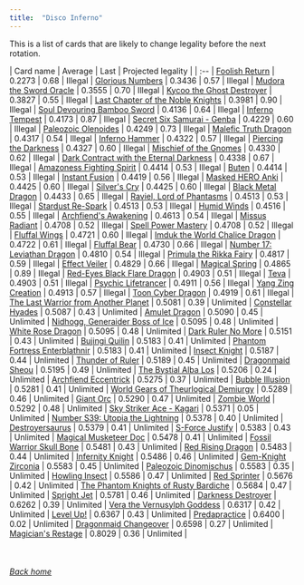 ```yaml
---
title:  "Disco Inferno"
---
```


This is a list of cards that are likely to change legality before the next rotation.

| Card name | Average | Last | Projected legality |
| :-- |
[Foolish Return](https://db.ygoprodeck.com/card/?search=Foolish%20Return) | 0.2273 | 0.68 | Illegal |
[Glorious Numbers](https://db.ygoprodeck.com/card/?search=Glorious%20Numbers) | 0.3436 | 0.57 | Illegal |
[Mudora the Sword Oracle](https://db.ygoprodeck.com/card/?search=Mudora%20the%20Sword%20Oracle) | 0.3555 | 0.70 | Illegal |
[Kycoo the Ghost Destroyer](https://db.ygoprodeck.com/card/?search=Kycoo%20the%20Ghost%20Destroyer) | 0.3827 | 0.55 | Illegal |
[Last Chapter of the Noble Knights](https://db.ygoprodeck.com/card/?search=Last%20Chapter%20of%20the%20Noble%20Knights) | 0.3981 | 0.90 | Illegal |
[Soul Devouring Bamboo Sword](https://db.ygoprodeck.com/card/?search=Soul%20Devouring%20Bamboo%20Sword) | 0.4136 | 0.64 | Illegal |
[Inferno Tempest](https://db.ygoprodeck.com/card/?search=Inferno%20Tempest) | 0.4173 | 0.87 | Illegal |
[Secret Six Samurai - Genba](https://db.ygoprodeck.com/card/?search=Secret%20Six%20Samurai%20-%20Genba) | 0.4229 | 0.60 | Illegal |
[Paleozoic Olenoides](https://db.ygoprodeck.com/card/?search=Paleozoic%20Olenoides) | 0.4249 | 0.73 | Illegal |
[Malefic Truth Dragon](https://db.ygoprodeck.com/card/?search=Malefic%20Truth%20Dragon) | 0.4317 | 0.54 | Illegal |
[Inferno Hammer](https://db.ygoprodeck.com/card/?search=Inferno%20Hammer) | 0.4322 | 0.57 | Illegal |
[Piercing the Darkness](https://db.ygoprodeck.com/card/?search=Piercing%20the%20Darkness) | 0.4327 | 0.60 | Illegal |
[Mischief of the Gnomes](https://db.ygoprodeck.com/card/?search=Mischief%20of%20the%20Gnomes) | 0.4330 | 0.62 | Illegal |
[Dark Contract with the Eternal Darkness](https://db.ygoprodeck.com/card/?search=Dark%20Contract%20with%20the%20Eternal%20Darkness) | 0.4338 | 0.67 | Illegal |
[Amazoness Fighting Spirit](https://db.ygoprodeck.com/card/?search=Amazoness%20Fighting%20Spirit) | 0.4414 | 0.53 | Illegal |
[Buten](https://db.ygoprodeck.com/card/?search=Buten) | 0.4414 | 0.53 | Illegal |
[Instant Fusion](https://db.ygoprodeck.com/card/?search=Instant%20Fusion) | 0.4419 | 0.56 | Illegal |
[Masked HERO Anki](https://db.ygoprodeck.com/card/?search=Masked%20HERO%20Anki) | 0.4425 | 0.60 | Illegal |
[Silver's Cry](https://db.ygoprodeck.com/card/?search=Silver's%20Cry) | 0.4425 | 0.60 | Illegal |
[Black Metal Dragon](https://db.ygoprodeck.com/card/?search=Black%20Metal%20Dragon) | 0.4433 | 0.65 | Illegal |
[Raviel, Lord of Phantasms](https://db.ygoprodeck.com/card/?search=Raviel,%20Lord%20of%20Phantasms) | 0.4513 | 0.53 | Illegal |
[Stardust Re-Spark](https://db.ygoprodeck.com/card/?search=Stardust%20Re-Spark) | 0.4513 | 0.53 | Illegal |
[Humid Winds](https://db.ygoprodeck.com/card/?search=Humid%20Winds) | 0.4516 | 0.55 | Illegal |
[Archfiend's Awakening](https://db.ygoprodeck.com/card/?search=Archfiend's%20Awakening) | 0.4613 | 0.54 | Illegal |
[Missus Radiant](https://db.ygoprodeck.com/card/?search=Missus%20Radiant) | 0.4708 | 0.52 | Illegal |
[Spell Power Mastery](https://db.ygoprodeck.com/card/?search=Spell%20Power%20Mastery) | 0.4708 | 0.52 | Illegal |
[Fluffal Wings](https://db.ygoprodeck.com/card/?search=Fluffal%20Wings) | 0.4721 | 0.60 | Illegal |
[Imduk the World Chalice Dragon](https://db.ygoprodeck.com/card/?search=Imduk%20the%20World%20Chalice%20Dragon) | 0.4722 | 0.61 | Illegal |
[Fluffal Bear](https://db.ygoprodeck.com/card/?search=Fluffal%20Bear) | 0.4730 | 0.66 | Illegal |
[Number 17: Leviathan Dragon](https://db.ygoprodeck.com/card/?search=Number%2017:%20Leviathan%20Dragon) | 0.4810 | 0.54 | Illegal |
[Primula the Rikka Fairy](https://db.ygoprodeck.com/card/?search=Primula%20the%20Rikka%20Fairy) | 0.4817 | 0.59 | Illegal |
[Effect Veiler](https://db.ygoprodeck.com/card/?search=Effect%20Veiler) | 0.4829 | 0.66 | Illegal |
[Magical Spring](https://db.ygoprodeck.com/card/?search=Magical%20Spring) | 0.4865 | 0.89 | Illegal |
[Red-Eyes Black Flare Dragon](https://db.ygoprodeck.com/card/?search=Red-Eyes%20Black%20Flare%20Dragon) | 0.4903 | 0.51 | Illegal |
[Teva](https://db.ygoprodeck.com/card/?search=Teva) | 0.4903 | 0.51 | Illegal |
[Psychic Lifetrancer](https://db.ygoprodeck.com/card/?search=Psychic%20Lifetrancer) | 0.4911 | 0.56 | Illegal |
[Yang Zing Creation](https://db.ygoprodeck.com/card/?search=Yang%20Zing%20Creation) | 0.4913 | 0.57 | Illegal |
[Toon Cyber Dragon](https://db.ygoprodeck.com/card/?search=Toon%20Cyber%20Dragon) | 0.4919 | 0.61 | Illegal |
[The Last Warrior from Another Planet](https://db.ygoprodeck.com/card/?search=The%20Last%20Warrior%20from%20Another%20Planet) | 0.5081 | 0.39 | Unlimited |
[Constellar Hyades](https://db.ygoprodeck.com/card/?search=Constellar%20Hyades) | 0.5087 | 0.43 | Unlimited |
[Amulet Dragon](https://db.ygoprodeck.com/card/?search=Amulet%20Dragon) | 0.5090 | 0.45 | Unlimited |
[Nidhogg, Generaider Boss of Ice](https://db.ygoprodeck.com/card/?search=Nidhogg,%20Generaider%20Boss%20of%20Ice) | 0.5095 | 0.48 | Unlimited |
[White Rose Dragon](https://db.ygoprodeck.com/card/?search=White%20Rose%20Dragon) | 0.5095 | 0.48 | Unlimited |
[Dark Ruler No More](https://db.ygoprodeck.com/card/?search=Dark%20Ruler%20No%20More) | 0.5151 | 0.43 | Unlimited |
[Bujingi Quilin](https://db.ygoprodeck.com/card/?search=Bujingi%20Quilin) | 0.5183 | 0.41 | Unlimited |
[Phantom Fortress Enterblathnir](https://db.ygoprodeck.com/card/?search=Phantom%20Fortress%20Enterblathnir) | 0.5183 | 0.41 | Unlimited |
[Insect Knight](https://db.ygoprodeck.com/card/?search=Insect%20Knight) | 0.5187 | 0.44 | Unlimited |
[Thunder of Ruler](https://db.ygoprodeck.com/card/?search=Thunder%20of%20Ruler) | 0.5189 | 0.45 | Unlimited |
[Dragonmaid Sheou](https://db.ygoprodeck.com/card/?search=Dragonmaid%20Sheou) | 0.5195 | 0.49 | Unlimited |
[The Bystial Alba Los](https://db.ygoprodeck.com/card/?search=The%20Bystial%20Alba%20Los) | 0.5206 | 0.24 | Unlimited |
[Archfiend Eccentrick](https://db.ygoprodeck.com/card/?search=Archfiend%20Eccentrick) | 0.5275 | 0.37 | Unlimited |
[Bubble Illusion](https://db.ygoprodeck.com/card/?search=Bubble%20Illusion) | 0.5281 | 0.41 | Unlimited |
[World Gears of Theurlogical Demiurgy](https://db.ygoprodeck.com/card/?search=World%20Gears%20of%20Theurlogical%20Demiurgy) | 0.5289 | 0.46 | Unlimited |
[Giant Orc](https://db.ygoprodeck.com/card/?search=Giant%20Orc) | 0.5290 | 0.47 | Unlimited |
[Zombie World](https://db.ygoprodeck.com/card/?search=Zombie%20World) | 0.5292 | 0.48 | Unlimited |
[Sky Striker Ace - Kagari](https://db.ygoprodeck.com/card/?search=Sky%20Striker%20Ace%20-%20Kagari) | 0.5371 | 0.05 | Unlimited |
[Number S39: Utopia the Lightning](https://db.ygoprodeck.com/card/?search=Number%20S39:%20Utopia%20the%20Lightning) | 0.5378 | 0.40 | Unlimited |
[Destroyersaurus](https://db.ygoprodeck.com/card/?search=Destroyersaurus) | 0.5379 | 0.41 | Unlimited |
[S-Force Justify](https://db.ygoprodeck.com/card/?search=S-Force%20Justify) | 0.5383 | 0.43 | Unlimited |
[Magical Musketeer Doc](https://db.ygoprodeck.com/card/?search=Magical%20Musketeer%20Doc) | 0.5478 | 0.41 | Unlimited |
[Fossil Warrior Skull Bone](https://db.ygoprodeck.com/card/?search=Fossil%20Warrior%20Skull%20Bone) | 0.5481 | 0.43 | Unlimited |
[Red Rising Dragon](https://db.ygoprodeck.com/card/?search=Red%20Rising%20Dragon) | 0.5483 | 0.44 | Unlimited |
[Infernity Knight](https://db.ygoprodeck.com/card/?search=Infernity%20Knight) | 0.5486 | 0.46 | Unlimited |
[Gem-Knight Zirconia](https://db.ygoprodeck.com/card/?search=Gem-Knight%20Zirconia) | 0.5583 | 0.45 | Unlimited |
[Paleozoic Dinomischus](https://db.ygoprodeck.com/card/?search=Paleozoic%20Dinomischus) | 0.5583 | 0.35 | Unlimited |
[Howling Insect](https://db.ygoprodeck.com/card/?search=Howling%20Insect) | 0.5586 | 0.47 | Unlimited |
[Red Sprinter](https://db.ygoprodeck.com/card/?search=Red%20Sprinter) | 0.5676 | 0.42 | Unlimited |
[The Phantom Knights of Rusty Bardiche](https://db.ygoprodeck.com/card/?search=The%20Phantom%20Knights%20of%20Rusty%20Bardiche) | 0.5684 | 0.47 | Unlimited |
[Spright Jet](https://db.ygoprodeck.com/card/?search=Spright%20Jet) | 0.5781 | 0.46 | Unlimited |
[Darkness Destroyer](https://db.ygoprodeck.com/card/?search=Darkness%20Destroyer) | 0.6262 | 0.39 | Unlimited |
[Vera the Vernusylph Goddess](https://db.ygoprodeck.com/card/?search=Vera%20the%20Vernusylph%20Goddess) | 0.6317 | 0.42 | Unlimited |
[Level Up!](https://db.ygoprodeck.com/card/?search=Level%20Up!) | 0.6367 | 0.43 | Unlimited |
[Predapractice](https://db.ygoprodeck.com/card/?search=Predapractice) | 0.6400 | 0.02 | Unlimited |
[Dragonmaid Changeover](https://db.ygoprodeck.com/card/?search=Dragonmaid%20Changeover) | 0.6598 | 0.27 | Unlimited |
[Magician's Restage](https://db.ygoprodeck.com/card/?search=Magician's%20Restage) | 0.8029 | 0.36 | Unlimited |

<br>

###### [Back home](index)